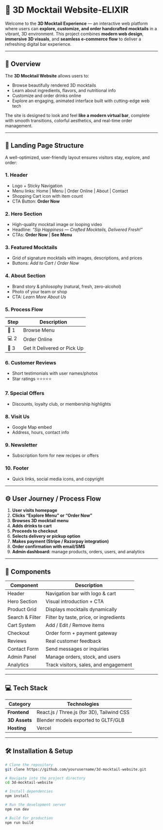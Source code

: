 # 🍹 3D Mocktail Website-ELIXIR

Welcome to the **3D Mocktail Experience** — an interactive web platform where users can **explore, customize, and order handcrafted mocktails** in a vibrant, 3D environment. This project combines **modern web design**, **immersive 3D visuals**, and **seamless e-commerce flow** to deliver a refreshing digital bar experience.

---

## 🚀 Overview

The **3D Mocktail Website** allows users to:

- Browse beautifully rendered 3D mocktails  
- Learn about ingredients, flavors, and nutritional info  
- Customize and order drinks online  
- Explore an engaging, animated interface built with cutting-edge web tech  

The site is designed to look and feel **like a modern virtual bar**, complete with smooth transitions, colorful aesthetics, and real-time order management.

---

## 🧭 Landing Page Structure

A well-optimized, user-friendly layout ensures visitors stay, explore, and order:

### 1. Header
- Logo + Sticky Navigation  
- Menu links: Home | Menu | Order Online | About | Contact  
- Shopping Cart icon with item count  
- CTA Button: **Order Now**

### 2. Hero Section
- High-quality mocktail image or looping video  
- Headline: *“Sip Happiness — Crafted Mocktails, Delivered Fresh!”*  
- CTAs: **Order Now** | **See Menu**

### 3. Featured Mocktails
- Grid of signature mocktails with images, descriptions, and prices  
- Buttons: *Add to Cart* / *Order Now*

### 4. About Section
- Brand story & philosophy (natural, fresh, zero-alcohol)  
- Photo of your team or shop  
- CTA: *Learn More About Us*

### 5. Process Flow
| Step | Description |
|------|--------------|
| 🥤 1 | Browse Menu |
| 💻 2 | Order Online |
| 🚗 3 | Get It Delivered or Pick Up |

### 6. Customer Reviews
- Short testimonials with user names/photos  
- Star ratings ⭐⭐⭐⭐⭐

### 7. Special Offers
- Discounts, loyalty club, or membership highlights  

### 8. Visit Us
- Google Map embed  
- Address, hours, contact info  

### 9. Newsletter
- Subscription form for new recipes or offers  

### 10. Footer
- Quick links, social media icons, and copyright

---

## ⚙️ User Journey / Process Flow

1. **User visits homepage**
2. **Clicks “Explore Menu” or “Order Now”**
3. **Browses 3D mocktail menu**
4. **Adds drinks to cart**
5. **Proceeds to checkout**
6. **Selects delivery or pickup option**
7. **Makes payment (Stripe / Razorpay integration)**
8. **Order confirmation with email/SMS**
9. **Admin dashboard:** manage products, orders, users, and analytics

---

## 🧱 Components

| Component | Description |
|------------|-------------|
| Header | Navigation bar with logo & cart |
| Hero Section | Visual introduction + CTA |
| Product Grid | Displays mocktails dynamically |
| Search & Filter | Filter by taste, price, or ingredients |
| Cart System | Add / Edit / Remove items |
| Checkout | Order form + payment gateway |
| Reviews | Real customer feedback |
| Contact Form | Send messages or inquiries |
| Admin Panel | Manage orders, stock, and users |
| Analytics | Track visitors, sales, and engagement |

---

## 💻 Tech Stack

| Category | Technologies |
|-----------|--------------|
| **Frontend** | React.js / Three.js (for 3D), Tailwind CSS |
| **3D Assets** | Blender models exported to GLTF/GLB |
| **Hosting** | Vercel |

---

## 🛠️ Installation & Setup

```bash
# Clone the repository
git clone https://github.com/yourusername/3d-mocktail-website.git

# Navigate into the project directory
cd 3d-mocktail-website

# Install dependencies
npm install

# Run the development server
npm run dev

# Build for production
npm run build
